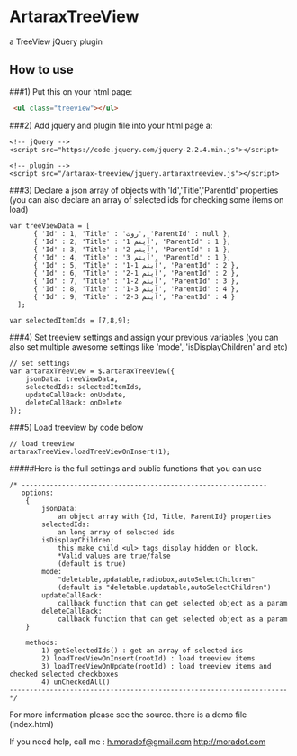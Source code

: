 # ArtaraxTreeView
a TreeView jQuery plugin

## How to use

###1) Put this on your html page:
``` html
 <ul class="treeview"></ul>
```

###2) Add jquery and plugin file into your html page a:
``` javasript
<!-- jQuery -->
<script src="https://code.jquery.com/jquery-2.2.4.min.js"></script>

<!-- plugin -->
<script src="/artarax-treeview/jquery.artaraxtreeview.js"></script>
```

###3) Declare a json array of objects with 'Id','Title','ParentId' properties 
(you can also declare an array of selected ids for checking some items on load)
``` javasript
var treeViewData = [
      { 'Id' : 1, 'Title' : 'روت', 'ParentId' : null },
      { 'Id' : 2, 'Title' : 'آیتم 1', 'ParentId' : 1 },
      { 'Id' : 3, 'Title' : 'آیتم 2', 'ParentId' : 1 },
      { 'Id' : 4, 'Title' : 'آیتم 3', 'ParentId' : 1 },
      { 'Id' : 5, 'Title' : 'آیتم 1-1', 'ParentId' : 2 },
      { 'Id' : 6, 'Title' : 'آیتم 1-2', 'ParentId' : 2 },
      { 'Id' : 7, 'Title' : 'آیتم 2-1', 'ParentId' : 3 },
      { 'Id' : 8, 'Title' : 'آیتم 3-1', 'ParentId' : 4 },
      { 'Id' : 9, 'Title' : 'آیتم 3-2', 'ParentId' : 4 }
  ];
        
var selectedItemIds = [7,8,9];
```


###4) Set treeview settings and assign your previous variables
(you can also set multiple awesome settings like 'mode', 'isDisplayChildren' and etc)
``` javasript
// set settings
var artaraxTreeView = $.artaraxTreeView({
    jsonData: treeViewData,
    selectedIds: selectedItemIds, 
    updateCallBack: onUpdate,
    deleteCallBack: onDelete
});
```

###5) Load treeview by code below
``` javasript
// load treeview
artaraxTreeView.loadTreeViewOnInsert(1);
```

#####Here is the full settings and public functions that you can use

``` javasript
/* -------------------------------------------------------------
   options:
    {
        jsonData: 
            an object array with {Id, Title, ParentId} properties
        selectedIds: 
            an long array of selected ids
        isDisplayChildren:
            this make child <ul> tags display hidden or block. 
            *Valid values are true/false 
            (default is true)
        mode: 
            "deletable,updatable,radiobox,autoSelectChildren"
            (default is "deletable,updatable,autoSelectChildren")
        updateCallBack: 
            callback function that can get selected object as a param
        deleteCallBack: 
            callback function that can get selected object as a param
    }

    methods:
        1) getSelectedIds() : get an array of selected ids
        2) loadTreeViewOnInsert(rootId) : load treeview items
        3) loadTreeViewOnUpdate(rootId) : load treeview items and checked selected checkboxes
        4) unCheckedAll()
--------------------------------------------------------------------- */
```

For more information please see the source. there is a demo file (index.html)

If you need help, call me :
h.moradof@gmail.com
http://moradof.com

